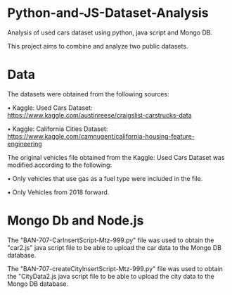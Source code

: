 # Python-and-JS-Dataset-Analysis

Analysis of used cars dataset using python, java script and Mongo DB.

This project aims to combine and analyze two public datasets.

# Data

 The datasets were obtained from the following sources:
 
•	Kaggle: Used Cars Dataset: https://www.kaggle.com/austinreese/craigslist-carstrucks-data

•	Kaggle: California Cities Dataset: https://www.kaggle.com/camnugent/california-housing-feature-engineering

The original vehicles file obtained from the Kaggle: Used Cars Dataset was modified according to the following:

• Only vehicles that use gas as a fuel type were included in the file.

• Only Vehicles from 2018 forward.

# Mongo Db and Node.js

The "BAN-707-CarInsertScript-Mtz-999.py" file was used to obtain the "car2.js" java script file to be able to upload the car data to the Mongo DB database. 

The "BAN-707-createCityInsertScript-Mtz-999.py" file was used to obtain the "CityData2.js java script file to be able to upload the city data to the Mongo DB database.

